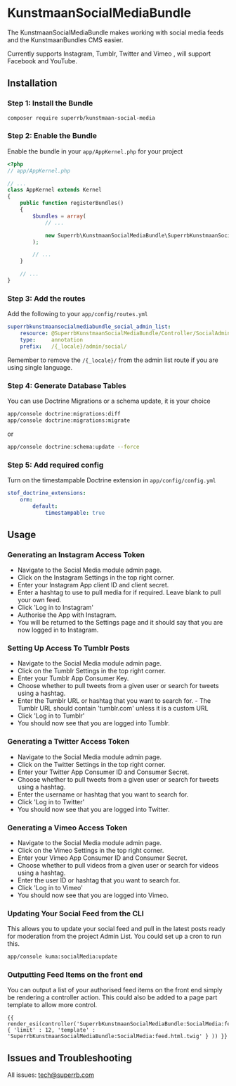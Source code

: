# KunstmaanSocialMediaBundle

The KunstmaanSocialMediaBundle makes working with social media feeds and the KunstmaanBundles CMS easier.

Currently supports Instagram, Tumblr, Twitter and Vimeo , will support Facebook and YouTube.

## Installation

### Step 1: Install the Bundle

```bash
composer require superrb/kunstmaan-social-media
```

### Step 2: Enable the Bundle

Enable the bundle in your `app/AppKernel.php` for your project

```php
<?php
// app/AppKernel.php

// ...
class AppKernel extends Kernel
{
    public function registerBundles()
    {
        $bundles = array(
            // ...

            new Superrb\KunstmaanSocialMediaBundle\SuperrbKunstmaanSocialMediaBundle(),
        );

        // ...
    }

    // ...
}
```

### Step 3: Add the routes

Add the following to your `app/config/routes.yml`

```yml
superrbkunstmaansocialmediabundle_social_admin_list:
    resource: @SuperrbKunstmaanSocialMediaBundle/Controller/SocialAdminListController.php
    type:     annotation
    prefix:   /{_locale}/admin/social/
```

Remember to remove the `/{_locale}/` from the admin list route if you are using single language.

### Step 4: Generate Database Tables

You can use Doctrine Migrations or a schema update, it is your choice

```bash
app/console doctrine:migrations:diff
app/console doctrine:migrations:migrate
```
or
```bash
app/console doctrine:schema:update --force
```

### Step 5: Add required config

Turn on the timestampable Doctrine extension in `app/config/config.yml`

```yml
stof_doctrine_extensions:
    orm:
        default:
            timestampable: true
```

## Usage

### Generating an Instagram Access Token

 * Navigate to the Social Media module admin page.
 * Click on the Instagram Settings in the top right corner.
 * Enter your Instagram App client ID and client secret.
 * Enter a hashtag to use to pull media for if required. Leave blank to pull your own feed.
 * Click 'Log in to Instagram'
 * Authorise the App with Instagram.
 * You will be returned to the Settings page and it should say that you are now logged in to Instagram.

### Setting Up Access To Tumblr Posts

  * Navigate to the Social Media module admin page.
  * Click on the Tumblr Settings in the top right corner.
  * Enter your Tumblr App Consumer Key.
  * Choose whether to pull tweets from a given user or search for tweets using a hashtag.
  * Enter the Tumblr URL or hashtag that you want to search for. - The Tumblr URL should contain 'tumblr.com' unless it is a custom URL
  * Click 'Log in to Tumblr'
  * You should now see that you are logged into Tumblr.

### Generating a Twitter Access Token

 * Navigate to the Social Media module admin page.
 * Click on the Twitter Settings in the top right corner.
 * Enter your Twitter App Consumer ID and Consumer Secret.
 * Choose whether to pull tweets from a given user or search for tweets using a hashtag.
 * Enter the username or hashtag that you want to search for.
 * Click 'Log in to Twitter'
 * You should now see that you are logged into Twitter.

### Generating a Vimeo Access Token

 * Navigate to the Social Media module admin page.
 * Click on the Vimeo Settings in the top right corner.
 * Enter your Vimeo App Consumer ID and Consumer Secret.
 * Choose whether to pull videos from a given user or search for videos using a hashtag.
 * Enter the user ID or hashtag that you want to search for.
 * Click 'Log in to Vimeo'
 * You should now see that you are logged into Vimeo.
 
### Updating Your Social Feed from the CLI

This allows you to update your social feed and pull in the latest posts ready for moderation from the project Admin List. You could set up a cron to run this.

```bash
app/console kuma:socialMedia:update
```

### Outputting Feed Items on the front end

You can output a list of your authorised feed items on the front end simply be rendering a controller action. This could also be added to a page part template to allow more control.

```twig
{{ render_esi(controller('SuperrbKunstmaanSocialMediaBundle:SocialMedia:feed', { 'limit' : 12, 'template' : 'SuperrbKunstmaanSocialMediaBundle:SocialMedia:feed.html.twig' } )) }}
```

## Issues and Troubleshooting

All issues: tech@superrb.com
